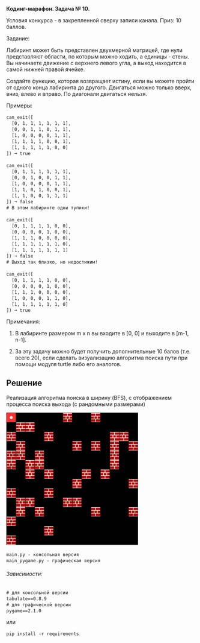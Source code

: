 **Кодинг-марафон. Задача № 10.**

Условия конкурса - в закрепленной сверху записи канала.
Приз: 10 баллов.

Задание: 

Лабиринт может быть представлен двухмерной матрицей, где нули представляют области, по которым можно ходить, а единицы - стены. Вы начинаете движение с верхнего левого угла, а выход находится в самой нижней правой ячейке.

Создайте функцию, которая возвращает истину, если вы можете пройти от одного конца лабиринта до другого. Двигаться можно только вверх, вниз, влево и вправо. По диагонали двигаться нельзя.

Примеры:

```
can_exit([
  [0, 1, 1, 1, 1, 1, 1],
  [0, 0, 1, 1, 0, 1, 1],
  [1, 0, 0, 0, 0, 1, 1],
  [1, 1, 1, 1, 0, 0, 1],
  [1, 1, 1, 1, 1, 0, 0]
]) ➞ true

can_exit([
  [0, 1, 1, 1, 1, 1, 1],
  [0, 0, 1, 0, 0, 1, 1],
  [1, 0, 0, 0, 0, 1, 1],
  [1, 1, 0, 1, 0, 0, 1],
  [1, 1, 0, 0, 1, 1, 1]
]) ➞ false
# В этом лабиринте одни тупики!

can_exit([
  [0, 1, 1, 1, 1, 0, 0],
  [0, 0, 0, 0, 1, 0, 0],
  [1, 1, 1, 0, 0, 0, 0],
  [1, 1, 1, 1, 1, 1, 0],
  [1, 1, 1, 1, 1, 1, 1]
]) ➞ false
# Выход так близко, но недостижим!

can_exit([
  [0, 1, 1, 1, 1, 0, 0],
  [0, 0, 0, 0, 1, 0, 0],
  [1, 1, 1, 0, 0, 0, 0],
  [1, 0, 0, 0, 1, 1, 0],
  [1, 1, 1, 1, 1, 1, 0]
]) ➞ true
```

Примечания:

1. В лабиринте размером m x n вы входите в [0, 0] и выходите в [m-1, n-1].

2. За эту задачу можно будет получить дополнительные 10 балов (т.е. всего 20), если сделать визуализацию алгоритма поиска пути при помощи модуля turtle либо его аналогов.

## Решение
Реализация алгоритма поиска в ширину (BFS), с отображением процесса поиска выхода (с рандомными размерами)

![Иллюстрация к проекту](resources/maze.gif)
```
main.py - консольная версия
main_pygame.py - графическая версия
```
###### Зависимости:
```
# для консольной версии
tabulate==0.8.9
# для графической версии 
pygame==2.1.0
```
или
```
pip install -r requirements
```

